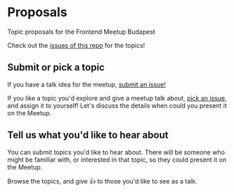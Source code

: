 # Proposals

Topic proposals for the Frontend Meetup Budapest

Check out the [issues of this repo](https://github.com/frontendmeetup/Proposals/issues) for the topics!

## Submit or pick a topic

If you have a talk idea for the meetup, [submit an issue!](https://github.com/frontendmeetup/Proposals/issues/new)

If you like a topic you'd explore and give a meetup talk about, [pick an issue](https://github.com/frontendmeetup/Proposals/issues), and assign it to yourself! Let's discuss the details when could you present it on the Meetup.

## Tell us what you'd like to hear about

You can submit topics you'd like to hear about. There will be someone who might be familiar with, or interested in that topic, so they could present it on the Meetup.

Browse the topics, and give 👍 to those you'd like to see as a talk.

